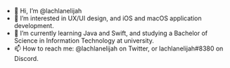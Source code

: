 - 👋 Hi, I’m @lachlanelijah
- 👀 I’m interested in UX/UI design, and iOS and macOS application development.
- 🌱 I’m currently learning Java and Swift, and studying a Bachelor of Science in Information Technology at university.
- 📫 How to reach me: @lachlanelijah on Twitter, or lachlanelijah#8380 on Discord.

<!---
lachlanelijah/lachlanelijah is a ✨ special ✨ repository because its `README.md` (this file) appears on your GitHub profile.
You can click the Preview link to take a look at your changes.
--->
